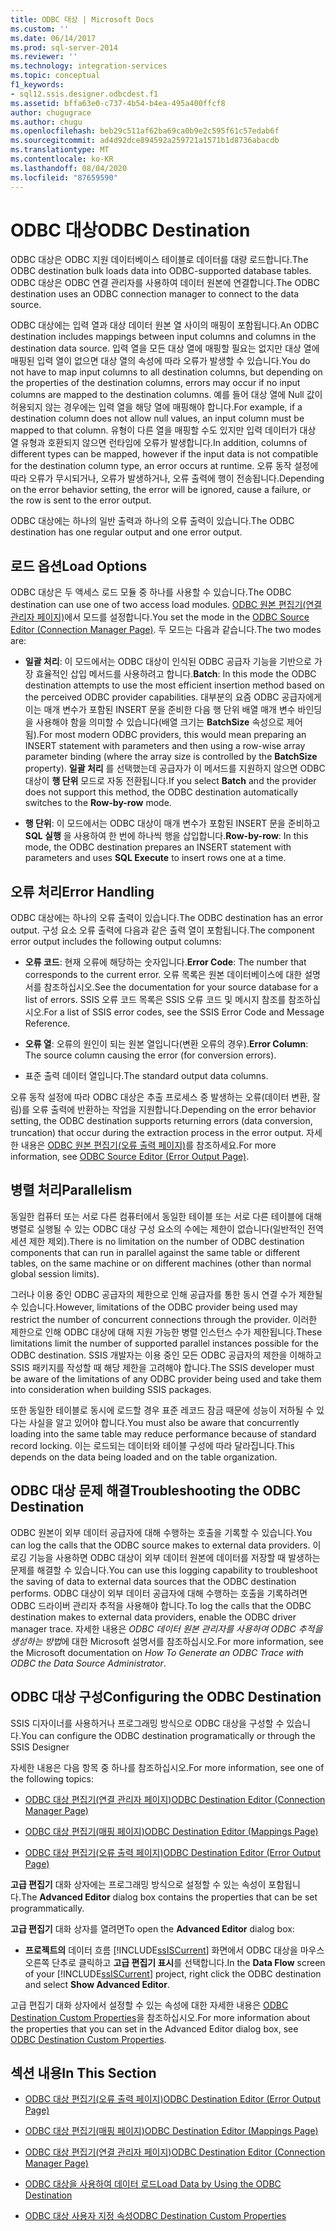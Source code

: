 ```yaml
---
title: ODBC 대상 | Microsoft Docs
ms.custom: ''
ms.date: 06/14/2017
ms.prod: sql-server-2014
ms.reviewer: ''
ms.technology: integration-services
ms.topic: conceptual
f1_keywords:
- sql12.ssis.designer.odbcdest.f1
ms.assetid: bffa63e0-c737-4b54-b4ea-495a400ffcf8
author: chugugrace
ms.author: chugu
ms.openlocfilehash: beb29c511af62ba69ca0b9e2c595f61c57edab6f
ms.sourcegitcommit: ad4d92dce894592a259721a1571b1d8736abacdb
ms.translationtype: MT
ms.contentlocale: ko-KR
ms.lasthandoff: 08/04/2020
ms.locfileid: "87659590"
---
```

# <a name="odbc-destination"></a><span data-ttu-id="b1e3a-102">ODBC 대상</span><span class="sxs-lookup"><span data-stu-id="b1e3a-102">ODBC Destination</span></span>
  <span data-ttu-id="b1e3a-103">ODBC 대상은 ODBC 지원 데이터베이스 테이블로 데이터를 대량 로드합니다.</span><span class="sxs-lookup"><span data-stu-id="b1e3a-103">The ODBC destination bulk loads data into ODBC-supported database tables.</span></span> <span data-ttu-id="b1e3a-104">ODBC 대상은 ODBC 연결 관리자를 사용하여 데이터 원본에 연결합니다.</span><span class="sxs-lookup"><span data-stu-id="b1e3a-104">The ODBC destination uses an ODBC connection manager to connect to the data source.</span></span>  
  
 <span data-ttu-id="b1e3a-105">ODBC 대상에는 입력 열과 대상 데이터 원본 열 사이의 매핑이 포함됩니다.</span><span class="sxs-lookup"><span data-stu-id="b1e3a-105">An ODBC destination includes mappings between input columns and columns in the destination data source.</span></span> <span data-ttu-id="b1e3a-106">입력 열을 모든 대상 열에 매핑할 필요는 없지만 대상 열에 매핑된 입력 열이 없으면 대상 열의 속성에 따라 오류가 발생할 수 있습니다.</span><span class="sxs-lookup"><span data-stu-id="b1e3a-106">You do not have to map input columns to all destination columns, but depending on the properties of the destination columns, errors may occur if no input columns are mapped to the destination columns.</span></span> <span data-ttu-id="b1e3a-107">예를 들어 대상 열에 Null 값이 허용되지 않는 경우에는 입력 열을 해당 열에 매핑해야 합니다.</span><span class="sxs-lookup"><span data-stu-id="b1e3a-107">For example, if a destination column does not allow null values, an input column must be mapped to that column.</span></span> <span data-ttu-id="b1e3a-108">유형이 다른 열을 매핑할 수도 있지만 입력 데이터가 대상 열 유형과 호환되지 않으면 런타임에 오류가 발생합니다.</span><span class="sxs-lookup"><span data-stu-id="b1e3a-108">In addition, columns of different types can be mapped, however if the input data is not compatible for the destination column type, an error occurs at runtime.</span></span> <span data-ttu-id="b1e3a-109">오류 동작 설정에 따라 오류가 무시되거나, 오류가 발생하거나, 오류 출력에 행이 전송됩니다.</span><span class="sxs-lookup"><span data-stu-id="b1e3a-109">Depending on the error behavior setting, the error will be ignored, cause a failure, or the row is sent to the error output.</span></span>  
  
 <span data-ttu-id="b1e3a-110">ODBC 대상에는 하나의 일반 출력과 하나의 오류 출력이 있습니다.</span><span class="sxs-lookup"><span data-stu-id="b1e3a-110">The ODBC destination has one regular output and one error output.</span></span>  
  
##  <a name="load-options"></a><a name="BKMK_odbcdestination_loadoptions"></a> <span data-ttu-id="b1e3a-111">로드 옵션</span><span class="sxs-lookup"><span data-stu-id="b1e3a-111">Load Options</span></span>  
 <span data-ttu-id="b1e3a-112">ODBC 대상은 두 액세스 로드 모듈 중 하나를 사용할 수 있습니다.</span><span class="sxs-lookup"><span data-stu-id="b1e3a-112">The ODBC destination can use one of two access load modules.</span></span> <span data-ttu-id="b1e3a-113">[ODBC 원본 편집기&#40;연결 관리자 페이지&#41;](../odbc-source-editor-connection-manager-page.md)에서 모드를 설정합니다.</span><span class="sxs-lookup"><span data-stu-id="b1e3a-113">You set the mode in the [ODBC Source Editor &#40;Connection Manager Page&#41;](../odbc-source-editor-connection-manager-page.md).</span></span> <span data-ttu-id="b1e3a-114">두 모드는 다음과 같습니다.</span><span class="sxs-lookup"><span data-stu-id="b1e3a-114">The two modes are:</span></span>  
  
-   <span data-ttu-id="b1e3a-115">**일괄 처리**: 이 모드에서는 ODBC 대상이 인식된 ODBC 공급자 기능을 기반으로 가장 효율적인 삽입 메서드를 사용하려고 합니다.</span><span class="sxs-lookup"><span data-stu-id="b1e3a-115">**Batch**: In this mode the ODBC destination attempts to use the most efficient insertion method based on the perceived ODBC provider capabilities.</span></span> <span data-ttu-id="b1e3a-116">대부분의 요즘 ODBC 공급자에게 이는 매개 변수가 포함된 INSERT 문을 준비한 다음 행 단위 배열 매개 변수 바인딩을 사용해야 함을 의미할 수 있습니다(배열 크기는 **BatchSize** 속성으로 제어됨).</span><span class="sxs-lookup"><span data-stu-id="b1e3a-116">For most modern ODBC providers, this would mean preparing an INSERT statement with parameters and then using a row-wise array parameter binding (where the array size is controlled by the **BatchSize** property).</span></span> <span data-ttu-id="b1e3a-117">**일괄 처리** 를 선택했는데 공급자가 이 메서드를 지원하지 않으면 ODBC 대상이 **행 단위** 모드로 자동 전환됩니다.</span><span class="sxs-lookup"><span data-stu-id="b1e3a-117">If you select **Batch** and the provider does not support this method, the ODBC destination automatically switches to the **Row-by-row** mode.</span></span>  
  
-   <span data-ttu-id="b1e3a-118">**행 단위**: 이 모드에서는 ODBC 대상이 매개 변수가 포함된 INSERT 문을 준비하고 **SQL 실행** 을 사용하여 한 번에 하나씩 행을 삽입합니다.</span><span class="sxs-lookup"><span data-stu-id="b1e3a-118">**Row-by-row**: In this mode, the ODBC destination prepares an INSERT statement with parameters and uses **SQL Execute** to insert rows one at a time.</span></span>  
  
## <a name="error-handling"></a><span data-ttu-id="b1e3a-119">오류 처리</span><span class="sxs-lookup"><span data-stu-id="b1e3a-119">Error Handling</span></span>  
 <span data-ttu-id="b1e3a-120">ODBC 대상에는 하나의 오류 출력이 있습니다.</span><span class="sxs-lookup"><span data-stu-id="b1e3a-120">The ODBC destination has an error output.</span></span> <span data-ttu-id="b1e3a-121">구성 요소 오류 출력에 다음과 같은 출력 열이 포함됩니다.</span><span class="sxs-lookup"><span data-stu-id="b1e3a-121">The component error output includes the following output columns:</span></span>  
  
-   <span data-ttu-id="b1e3a-122">**오류 코드**: 현재 오류에 해당하는 숫자입니다.</span><span class="sxs-lookup"><span data-stu-id="b1e3a-122">**Error Code**: The number that corresponds to the current error.</span></span> <span data-ttu-id="b1e3a-123">오류 목록은 원본 데이터베이스에 대한 설명서를 참조하십시오.</span><span class="sxs-lookup"><span data-stu-id="b1e3a-123">See the documentation for your source database for a list of errors.</span></span> <span data-ttu-id="b1e3a-124">SSIS 오류 코드 목록은 SSIS 오류 코드 및 메시지 참조를 참조하십시오.</span><span class="sxs-lookup"><span data-stu-id="b1e3a-124">For a list of SSIS error codes, see the SSIS Error Code and Message Reference.</span></span>  
  
-   <span data-ttu-id="b1e3a-125">**오류 열**: 오류의 원인이 되는 원본 열입니다(변환 오류의 경우).</span><span class="sxs-lookup"><span data-stu-id="b1e3a-125">**Error Column**: The source column causing the error (for conversion errors).</span></span>  
  
-   <span data-ttu-id="b1e3a-126">표준 출력 데이터 열입니다.</span><span class="sxs-lookup"><span data-stu-id="b1e3a-126">The standard output data columns.</span></span>  
  
 <span data-ttu-id="b1e3a-127">오류 동작 설정에 따라 ODBC 대상은 추출 프로세스 중 발생하는 오류(데이터 변환, 잘림)를 오류 출력에 반환하는 작업을 지원합니다.</span><span class="sxs-lookup"><span data-stu-id="b1e3a-127">Depending on the error behavior setting, the ODBC destination supports returning errors (data conversion, truncation) that occur during the extraction process in the error output.</span></span> <span data-ttu-id="b1e3a-128">자세한 내용은 [ODBC 원본 편집기&#40;오류 출력 페이지&#41;](../odbc-source-editor-error-output-page.md)를 참조하세요.</span><span class="sxs-lookup"><span data-stu-id="b1e3a-128">For more information, see [ODBC Source Editor &#40;Error Output Page&#41;](../odbc-source-editor-error-output-page.md).</span></span>  
  
## <a name="parallelism"></a><span data-ttu-id="b1e3a-129">병렬 처리</span><span class="sxs-lookup"><span data-stu-id="b1e3a-129">Parallelism</span></span>  
 <span data-ttu-id="b1e3a-130">동일한 컴퓨터 또는 서로 다른 컴퓨터에서 동일한 테이블 또는 서로 다른 테이블에 대해 병렬로 실행될 수 있는 ODBC 대상 구성 요소의 수에는 제한이 없습니다(일반적인 전역 세션 제한 제외).</span><span class="sxs-lookup"><span data-stu-id="b1e3a-130">There is no limitation on the number of ODBC destination components that can run in parallel against the same table or different tables, on the same machine or on different machines (other than normal global session limits).</span></span>  
  
 <span data-ttu-id="b1e3a-131">그러나 이용 중인 ODBC 공급자의 제한으로 인해 공급자를 통한 동시 연결 수가 제한될 수 있습니다.</span><span class="sxs-lookup"><span data-stu-id="b1e3a-131">However, limitations of the ODBC provider being used may restrict the number of concurrent connections through the provider.</span></span> <span data-ttu-id="b1e3a-132">이러한 제한으로 인해 ODBC 대상에 대해 지원 가능한 병렬 인스턴스 수가 제한됩니다.</span><span class="sxs-lookup"><span data-stu-id="b1e3a-132">These limitations limit the number of supported parallel instances possible for the ODBC destination.</span></span> <span data-ttu-id="b1e3a-133">SSIS 개발자는 이용 중인 모든 ODBC 공급자의 제한을 이해하고 SSIS 패키지를 작성할 때 해당 제한을 고려해야 합니다.</span><span class="sxs-lookup"><span data-stu-id="b1e3a-133">The SSIS developer must be aware of the limitations of any ODBC provider being used and take them into consideration when building SSIS packages.</span></span>  
  
 <span data-ttu-id="b1e3a-134">또한 동일한 테이블로 동시에 로드할 경우 표준 레코드 잠금 때문에 성능이 저하될 수 있다는 사실을 알고 있어야 합니다.</span><span class="sxs-lookup"><span data-stu-id="b1e3a-134">You must also be aware that concurrently loading into the same table may reduce performance because of standard record locking.</span></span> <span data-ttu-id="b1e3a-135">이는 로드되는 데이터와 테이블 구성에 따라 달라집니다.</span><span class="sxs-lookup"><span data-stu-id="b1e3a-135">This depends on the data being loaded and on the table organization.</span></span>  
  
## <a name="troubleshooting-the-odbc-destination"></a><span data-ttu-id="b1e3a-136">ODBC 대상 문제 해결</span><span class="sxs-lookup"><span data-stu-id="b1e3a-136">Troubleshooting the ODBC Destination</span></span>  
 <span data-ttu-id="b1e3a-137">ODBC 원본이 외부 데이터 공급자에 대해 수행하는 호출을 기록할 수 있습니다.</span><span class="sxs-lookup"><span data-stu-id="b1e3a-137">You can log the calls that the ODBC source makes to external data providers.</span></span> <span data-ttu-id="b1e3a-138">이 로깅 기능을 사용하면 ODBC 대상이 외부 데이터 원본에 데이터를 저장할 때 발생하는 문제를 해결할 수 있습니다.</span><span class="sxs-lookup"><span data-stu-id="b1e3a-138">You can use this logging capability to troubleshoot the saving of data to external data sources that the ODBC destination performs.</span></span> <span data-ttu-id="b1e3a-139">ODBC 대상이 외부 데이터 공급자에 대해 수행하는 호출을 기록하려면 ODBC 드라이버 관리자 추적을 사용해야 합니다.</span><span class="sxs-lookup"><span data-stu-id="b1e3a-139">To log the calls that the ODBC destination makes to external data providers, enable the ODBC driver manager trace.</span></span> <span data-ttu-id="b1e3a-140">자세한 내용은 *ODBC 데이터 원본 관리자를 사용하여 ODBC 추적을 생성하는 방법*에 대한 Microsoft 설명서를 참조하십시오.</span><span class="sxs-lookup"><span data-stu-id="b1e3a-140">For more information, see the Microsoft documentation on *How To Generate an ODBC Trace with ODBC the Data Source Administrator*.</span></span>  
  
## <a name="configuring-the-odbc-destination"></a><span data-ttu-id="b1e3a-141">ODBC 대상 구성</span><span class="sxs-lookup"><span data-stu-id="b1e3a-141">Configuring the ODBC Destination</span></span>  
 <span data-ttu-id="b1e3a-142">SSIS 디자이너를 사용하거나 프로그래밍 방식으로 ODBC 대상을 구성할 수 있습니다.</span><span class="sxs-lookup"><span data-stu-id="b1e3a-142">You can configure the ODBC destination programatically or through the SSIS Designer</span></span>  
  
 <span data-ttu-id="b1e3a-143">자세한 내용은 다음 항목 중 하나를 참조하십시오.</span><span class="sxs-lookup"><span data-stu-id="b1e3a-143">For more information, see one of the following topics:</span></span>  
  
-   [<span data-ttu-id="b1e3a-144">ODBC 대상 편집기&#40;연결 관리자 페이지&#41;</span><span class="sxs-lookup"><span data-stu-id="b1e3a-144">ODBC Destination Editor &#40;Connection Manager Page&#41;</span></span>](../odbc-destination-editor-connection-manager-page.md)  
  
-   [<span data-ttu-id="b1e3a-145">ODBC 대상 편집기&#40;매핑 페이지&#41;</span><span class="sxs-lookup"><span data-stu-id="b1e3a-145">ODBC Destination Editor &#40;Mappings Page&#41;</span></span>](../odbc-destination-editor-mappings-page.md)  
  
-   [<span data-ttu-id="b1e3a-146">ODBC 대상 편집기&#40;오류 출력 페이지&#41;</span><span class="sxs-lookup"><span data-stu-id="b1e3a-146">ODBC Destination Editor &#40;Error Output Page&#41;</span></span>](../odbc-destination-editor-error-output-page.md)  
  
 <span data-ttu-id="b1e3a-147">**고급 편집기** 대화 상자에는 프로그래밍 방식으로 설정할 수 있는 속성이 포함됩니다.</span><span class="sxs-lookup"><span data-stu-id="b1e3a-147">The **Advanced Editor** dialog box contains the properties that can be set programmatically.</span></span>  
  
 <span data-ttu-id="b1e3a-148">**고급 편집기** 대화 상자를 열려면</span><span class="sxs-lookup"><span data-stu-id="b1e3a-148">To open the **Advanced Editor** dialog box:</span></span>  
  
-   <span data-ttu-id="b1e3a-149">**프로젝트의** 데이터 흐름 [!INCLUDE[ssISCurrent](../../includes/ssiscurrent-md.md)] 화면에서 ODBC 대상을 마우스 오른쪽 단추로 클릭하고 **고급 편집기 표시**를 선택합니다.</span><span class="sxs-lookup"><span data-stu-id="b1e3a-149">In the **Data Flow** screen of your [!INCLUDE[ssISCurrent](../../includes/ssiscurrent-md.md)] project, right click the ODBC destination and select **Show Advanced Editor**.</span></span>  
  
 <span data-ttu-id="b1e3a-150">고급 편집기 대화 상자에서 설정할 수 있는 속성에 대한 자세한 내용은 [ODBC Destination Custom Properties](odbc-destination-custom-properties.md)을 참조하십시오.</span><span class="sxs-lookup"><span data-stu-id="b1e3a-150">For more information about the properties that you can set in the Advanced Editor dialog box, see [ODBC Destination Custom Properties](odbc-destination-custom-properties.md).</span></span>  
  
## <a name="in-this-section"></a><span data-ttu-id="b1e3a-151">섹션 내용</span><span class="sxs-lookup"><span data-stu-id="b1e3a-151">In This Section</span></span>  
  
-   [<span data-ttu-id="b1e3a-152">ODBC 대상 편집기&#40;오류 출력 페이지&#41;</span><span class="sxs-lookup"><span data-stu-id="b1e3a-152">ODBC Destination Editor &#40;Error Output Page&#41;</span></span>](../odbc-destination-editor-error-output-page.md)  
  
-   [<span data-ttu-id="b1e3a-153">ODBC 대상 편집기&#40;매핑 페이지&#41;</span><span class="sxs-lookup"><span data-stu-id="b1e3a-153">ODBC Destination Editor &#40;Mappings Page&#41;</span></span>](../odbc-destination-editor-mappings-page.md)  
  
-   [<span data-ttu-id="b1e3a-154">ODBC 대상 편집기&#40;연결 관리자 페이지&#41;</span><span class="sxs-lookup"><span data-stu-id="b1e3a-154">ODBC Destination Editor &#40;Connection Manager Page&#41;</span></span>](../odbc-destination-editor-connection-manager-page.md)  
  
-   [<span data-ttu-id="b1e3a-155">ODBC 대상을 사용하여 데이터 로드</span><span class="sxs-lookup"><span data-stu-id="b1e3a-155">Load Data by Using the ODBC Destination</span></span>](odbc-destination.md)  
  
-   [<span data-ttu-id="b1e3a-156">ODBC 대상 사용자 지정 속성</span><span class="sxs-lookup"><span data-stu-id="b1e3a-156">ODBC Destination Custom Properties</span></span>](odbc-destination-custom-properties.md)  
  
  
